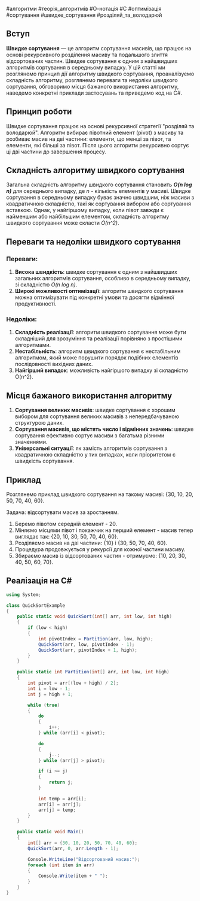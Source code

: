 #алгоритми #теорія_алгоритмів #О-нотація #C #оптимізація #сортування #швидке_сортування #розділяй_та_володарюй
## Вступ

**Швидке сортування** — це алгоритм сортування масивів, що працює на основі рекурсивного розділення масиву та подальшого злиття відсортованих частин. Швидке сортування є одним з найшвидших алгоритмів сортування в середньому випадку. У цій статті ми розглянемо принцип дії алгоритму швидкого сортування, проаналізуємо складність алгоритму, розглянемо переваги та недоліки швидкого сортування, обговоримо місця бажаного використання алгоритму, наведемо конкретні приклади застосувань та приведемо код на C#.
## Принцип роботи

Швидке сортування працює на основі рекурсивної стратегії "розділяй та володарюй". Алгоритм вибирає півотний елемент (pivot) з масиву та розбиває масив на дві частини: елементи, що менші за півот, та елементи, які більші за півот. Після цього алгоритм рекурсивно сортує ці дві частини до завершення процесу.
## Складність алгоритму швидкого сортування

Загальна складність алгоритму швидкого сортування становить ***O(n log n)*** для середнього випадку, де _n_ - кількість елементів у масиві. Швидке сортування в середньому випадку буває значно швидшим, ніж масиви з квадратичною складністю, такі як сортування вибором або сортування вставкою. Однак, у найгіршому випадку, коли півот завжди є найменшим або найбільшим елементом, складність алгоритму швидкого сортування може скласти _O(n^2)_.
## Переваги та недоліки швидкого сортування

### Переваги:

1. **Висока швидкість**: швидке сортування є одним з найшвидших загальних алгоритмів сортування, особливо в середньому випадку, зі складністю _O(n log n)_.
2. **Широкі можливості оптимізації**: алгоритм швидкого сортування можна оптимізувати під конкретні умови та досягти відмінної продуктивності.

### Недоліки:

1. **Складність реалізації**: алгоритм швидкого сортування може бути складніший для зрозуміння та реалізації порівняно з простішими алгоритмами.
2. **Нестабільність**: алгоритм швидкого сортування є нестабільним алгоритмом, який може порушити порядок подібних елементів послідовності вихідних даних.
3. **Найгірший випадок**: можливість найгіршого випадку зі складністю O(n^2).
## Місця бажаного використання алгоритму

1. **Сортування великих масивів**: швидке сортування є хорошим вибором для сортування великих масивів з непередбачуваною структурою даних.
2. **Сортування масивів, що містять число і відмінних значень**: швидке сортування ефективно сортує масиви з багатьма різними значеннями.
3. **Універсальні ситуації**: як замість алгоритмів сортування з квадратичною складністю у тих випадках, коли пріоритетом є швидкість сортування.
## Приклад

Розглянемо приклад швидкого сортування на такому масиві: {30, 10, 20, 50, 70, 40, 60}.

Задача: відсортувати масив за зростанням.

1. Беремо півотом середній елемент - 20.
2. Міняємо місцями півот і покажчик на перший елемент - масив тепер виглядає так: {20, 10, 30, 50, 70, 40, 60}.
3. Розділяємо масив на дві частини: {10} і {30, 50, 70, 40, 60}.
4. Процедура продовжується у рекурсії для кожної частини масиву.
5. Збираємо масив із відсортованих частин - отримуємо: {10, 20, 30, 40, 50, 60, 70}.
## Реалізація на C\#

```cs
using System;

class QuickSortExample
{
    public static void QuickSort(int[] arr, int low, int high)
    {
        if (low < high)
        {
            int pivotIndex = Partition(arr, low, high);
            QuickSort(arr, low, pivotIndex - 1);
            QuickSort(arr, pivotIndex + 1, high);
        }
    }

    public static int Partition(int[] arr, int low, int high)
    {
        int pivot = arr[(low + high) / 2];
        int i = low - 1;
        int j = high + 1;

        while (true)
        {
            do
            {
                i++;
            } while (arr[i] < pivot);

            do
            {
                j--;
            } while (arr[j] > pivot);

            if (i >= j)
            {
                return j;
            }

            int temp = arr[i];
            arr[i] = arr[j];
            arr[j] = temp;
        }
    }

    public static void Main()
    {
        int[] arr = {30, 10, 20, 50, 70, 40, 60};
        QuickSort(arr, 0, arr.Length - 1);

        Console.WriteLine("Відсортований масив:");
        foreach (int item in arr)
        {
            Console.Write(item + " ");
        }
    }
}
```